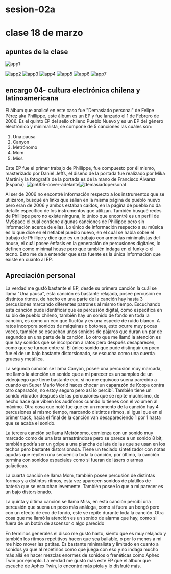 # sesion-02a
# clase 18 de marzo
## apuntes de la clase
![app1](https://github.com/user-attachments/assets/698a5caa-8b37-427e-a215-4b5876c78de5)

![app2](https://github.com/user-attachments/assets/aa11e264-f6a6-4e87-9b27-921bda5d966f)
![app3](https://github.com/user-attachments/assets/cb5e4a08-cbdd-45f6-9cac-7cd70ed2c16c)
![app4](https://github.com/user-attachments/assets/bd9adfc4-21c2-442e-bbbe-b7f19996ff75)
![app5](https://github.com/user-attachments/assets/5d809e67-3119-4d2f-911f-fdb5a092cb8e)
![app6](https://github.com/user-attachments/assets/eaa0eb96-f09c-410d-b9ab-6ca2db12b6f5)
![app7](https://github.com/user-attachments/assets/bdb7ad55-6078-40a2-b841-b25b389d9d36)

## encargo 04- cultura electrónica chilena y latinoamericana

El álbum que analicé en este caso fue "Demasiado personal" de Felipe Pérez aka Phillippe, este álbum es un EP y fue lanzado el 1 de Febrero de 2006. Es el quinto EP del sello chileno Pueblo Nuevo y es un EP del género electrónico y minimalista, se compone de 5 canciones las cuáles son:
1. Una pausa
2. Canyon
3. Metrónomo
4. Mom
5. Miss

Este EP fue el primer trabajo de Phillippe, fue compuesto por él mismo, masterizado por Daniel Jeffs, el diseño de la portada fue realizado por Mika Martini y la fotografía de la portada es de la mano de Francisco Álvarez (España).
![pn005-cover-adelante](https://github.com/user-attachments/assets/53dcf38e-b357-4274-9189-fe00e3311f8e)![demasiadopersonal](https://github.com/user-attachments/assets/a361df4e-90c2-4cb7-b131-e4edbdcc931b)

Al ser de 2006 no encontré información respecto a los instrumentos que se utlizaron, busqué en links que salían en la misma página de pueblo nuevo pero eran de 2006 y ambos estaban caídos, en la página de pueblo no da detalle específico de los instrumentos que utilizan. También busqué redes de Phillippe pero no existe ninguna, lo único que encontré es un perfil de MySpace el cuál contiene algunas canciones de Phillippe pero sin información acerca de ellas. Lo único de información respecto a su música es lo que dice en el netlabel pueblo nuevo, en el cuál se habla sobre el trabajo de Phillipe y dice que es un trabajo con armonías minimalistas del house, el cuál posee énfasis en la generación de percusiones digitales, lo definen como minimal house pero que también indaga en el funky o el tecno. Esto me da a entender que esta fuente es la única información que existe en cuanto al EP.

## Apreciación personal

La verdad me gustó bastante el EP, desde su primera canción la cuál se llama "Una pausa", esta canción es bastante relajada, posee percusión en distintos ritmos, de hecho en una parte de la canción hay hasta 3 percusiones marcando diferentes patrones al mismo tiempo. Escuchando esta canción pude identificar que es percusión digital, como especifica en su bio de pueblo chileno, también hay un sonido de fondo en toda la canción, es como un eco que fluctúa y es una especie de ruido blanco. 
A ratos incorpora sonidos de máquinas o botones, esto ocurre muy pocas veces, también se escuchan unos sonidos de pájaros que duran un par de segundos en una parte de la canción. Lo otro que me llamó la atención es que hay sonidos que se incorporan a ratos pero después desaparecen, como que se turnan entre sí. El único sonido que pude distinguir un poco fue el de un bajo bastante distorsionado, se escucha como una cuerda gruesa y metálica.

La segunda canción se llama Canyon, posee una percusión muy marcada, me llamó la atención un sonido que a mi parecer es un sampleo de un videojuego que tiene bastante eco, si no me equivoco suena parecido a cuando en Super Mario World haces chocar un caparazón de Koopa contra otro caparazón, no estoy seguro pero así lo percibí. También tiene un sonido vibrador después de las percusiones que se repite muchísimo, de hecho hace que vibren los audífonos cuando lo tienes con el volumen al máximo. Otra cosa que noté fue que en un momento de la canción hay 4 percusiones al mismo tiempo, marcando distintos ritmos, al igual que en el primer track, hacia el final de la canción van desapareciendo 1 por 1 hasta que se acaba el sonido.

La tercera canción se llama Metrónomo, comienza con un sonido muy marcado como de una lata arrastrándose pero se parece a un sonido 8 bit, también podría ser un golpe a una plancha de lata de las que se usan en los techos pero bastante distorsionada. Tiene un teclado sintetizador con notas agudas que repiten una secuencia toda la canción, por último, la canción termina con sonidos espaciales como si fueran de lásers o armas galácticas.

La cuarta canción se llama Mom, también posee percusión de distintas formas y a distintos ritmos, esta vez aparecen sonidos de platillos de batería que se escuchan levemente. También posee lo que a mi parecer es un bajo distorsionado.

La quinta y última canción se llama Miss, en esta canción percibí una percusión que suena un poco más análoga, como si fuera un bongó pero con un efecto de eco de fondo, este se repite durante toda la canción. Otra cosa que me llamó la atención es un sonido de alarma que hay, como si fuera de un botón de ascensor o algo parecido

En términos generales el disco me gustó harto, siento que es muy relajado y también los ritmos repetitivos hacen que sea bailable, o por lo menos a mi me hizo mover las patitas. Es bastante minimalista y limitado en cuanto a sonidos ya que al repetirlos como que juega con eso y no indaga mucho más allá en hacer mezclas enormes de sonidos o frenéticas como Aphex Twin por ejemplo. La verdad me gustó más este EP que el álbum que escuché de Aphex Twin, lo encontré más piola y lo disfruté más.
